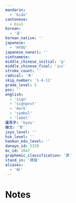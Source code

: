 ```yaml
---
mandarin:
  - 'biāo'
cantonese:
  - biu1
korean:
  - '표'
korean_native: ''
japanese:
  - 'HYOU'
japanese_nanori: ''
vietnamese:
middle_chinese_initial: 'p'
middle_chinese_final: 'iᴇu'
stroke_count: ''
radical: '木'
skip_number: '1-4-11'
grade_level: 5
pos: ''
english:
  - 'sign'
  - 'signpost'
  - 'mark'
  - 'symbol'
  - 'label'
羅馬字: 'byou'
韓文: '뵷'
joyo_level: ''
hsk_level: ''
hanmun_edu_level: ''
danayo_id: 5339
mc_id: 2847
graphemic_classification: '票'
stand_in: '標識'
aliases:
  - '标'
---
```


# Notes
